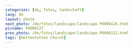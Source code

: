 ```yaml
---
categories: [de, fotos, landschaft]
lang: de
layout: photo
next_photo: /de/fotos/landscape/landscape-P0000126.html
picname: P0000127
prev_photo: /de/fotos/landscape/landscape-P0000122.html
tags: [Hottentotten Church]
---
```

